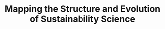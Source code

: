 ---
dateStart: 2010-12-01
dateEnd: 2010-12-02
title: "Mapping the Structure and Evolution of Sustainability Science"
venue: "Workshop"
organizer: "Julia Lane, Katy Börner"
credit:
city: "Washington, DC"
state:
country: USA
pdfLink: 20101201-mappinng-structure-evolution.pdf
venueImages:
---
